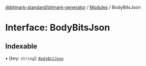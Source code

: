 [@bitmark-standard/bitmark-generator](../API.md) / [Modules](../modules.md) / BodyBitsJson

# Interface: BodyBitsJson

## Indexable

▪ [key: `string`]: [`BodyBitJson`](../modules.md#BodyBitJson)

